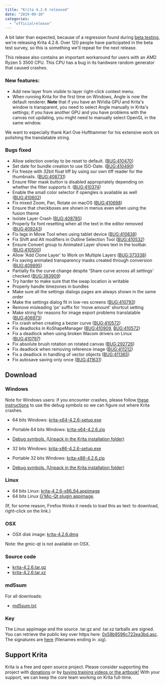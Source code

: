 ```yaml
---
title: "Krita 4.2.6 released"
date: "2019-09-10"
categories: 
  - "officialrelease"
---
```


A bit later than expected, because of a regression found during [beta testing](/item/help-beta-test-krita-4-2-6/), we're releasing Krita 4.2.6. Over 120 people have participated in the beta test survey, so this is something we'll repeat for the next release.

This release also contains an important workaround for users with an AMD Ryzen 5 3500 CPU. This CPU has a bug in its hardware random generator that caused crashes.

### New features:

- Add new layer from visible to layer right-click context menu.
- When running Krita for the first time on Windows, Angle is now the default renderer. **Note** that if you have an NVidia GPU and Krita's window is transparent, you need to select Angle manually in Krita's settings; if you have another GPU and you have problems with the canvas not updating, you might need to manually select OpenGL in the same window.

We want to especially thank Karl Ove Hufthammer for his extensive work on polishing the translatable string.

### Bugs fixed

- Allow selection overlay to be reset to default. ([BUG:410470](https://bugs.kde.org/show_bug.cgi?id=410470))
- Set date for bundle creation to use ISO-Date. ([BUG:410490](https://bugs.kde.org/show_bug.cgi?id=410490))
- Fix freeze with 32bit float tiff by using our own tiff reader for the thumbnails. ([BUG:408731](https://bugs.kde.org/show_bug.cgi?id=408731))
- Ensure filter mask button is disabled appropriately depending on whether the filter supports it. ([BUG:410374](https://bugs.kde.org/show_bug.cgi?id=410374))
- Enable the small color selector if opengles is available as well ([BUG:410602](https://bugs.kde.org/show_bug.cgi?id=410602))
- Fix mixed Zoom, Pan, Rotate on macOS ([BUG:410698](https://bugs.kde.org/show_bug.cgi?id=410698))
- Ensure that checkboxes are shown in menus even when using the fusion theme
- Isolate Layer Crash ([BUG:408785](https://bugs.kde.org/show_bug.cgi?id=408785))
- Properly fix font resetting when all the text in the editor removed ([BUG:409243](https://bugs.kde.org/show_bug.cgi?id=409243))
- Fix lags in Move Tool when using tablet device ([BUG:410838](https://bugs.kde.org/show_bug.cgi?id=410838))
- Fix Shift and Alt modifiers in Outline Selection Tool ([BUG:410532](https://bugs.kde.org/show_bug.cgi?id=410532))
- Ensure Convert group to Animated Layer shows text in the toolbar. ([BUG:410500](https://bugs.kde.org/show_bug.cgi?id=410500))
- Allow 'Add Clone Layer' to Work on Multiple Layers ([BUG:373338](https://bugs.kde.org/show_bug.cgi?id=373338))
- Fix saving animated transparency masks created through conversion ([BUG:409895](https://bugs.kde.org/show_bug.cgi?id=409895))
- Partially fix the curve change despite 'Share curve across all settings' checked ([BUG:383909](https://bugs.kde.org/show_bug.cgi?id=383909))
- Try harder to make sure that the swap location is writable
- Properly handle timezones in bundles
- Make sure all the settings dialogs pages are always shown in the same order
- Make the settings dialog fit in low-res screens ([BUG:410793](https://bugs.kde.org/show_bug.cgi?id=410793))
- Remove misleading ‘px’ suffix for ‘move amount’ shortcut setting
- Make string for reasons for image export problems translatable ([BUG:406973](https://bugs.kde.org/show_bug.cgi?id=406973))
- Fix crash when creating a bezier curve ([BUG:410572](https://bugs.kde.org/show_bug.cgi?id=410572))
- Fix deadlocks in KoShapeManager ([BUG:410909](https://bugs.kde.org/show_bug.cgi?id=410909), [BUG:410572](https://bugs.kde.org/show_bug.cgi?id=410572))
- Fix a deadlock when using broken Wacom drivers on Linux ([BUG:410797](https://bugs.kde.org/show_bug.cgi?id=410797))
- Fix absolute brush rotation on rotated canvas ([BUG:292726](https://bugs.kde.org/show_bug.cgi?id=292726))
- Fix deadlock when removing reference image ([BUG:411212](https://bugs.kde.org/show_bug.cgi?id=411212))
- Fix a deadlock in handling of vector objects ([BUG:411365](https://bugs.kde.org/show_bug.cgi?id=411365))
- Fix autosave saving only once ([BUG:411631](https://bugs.kde.org/show_bug.cgi?id=411631))

## Download

### Windows

Note for Windows users: if you encounter crashes, please follow [these instructions](https://docs.krita.org/en/reference_manual/dr_minw_debugger.html#dr-minw) to use the debug symbols so we can figure out where Krita crashes.

- 64 bits Windows: [krita-x64-4.2.6-setup.exe](https://download.kde.org/stable/krita/4.2.6/krita-x64-4.2.6-setup.exe)
- Portable 64 bits Windows: [krita-x64-4.2.6.zip](https://download.kde.org/stable/krita/4.2.6/krita-x64-4.2.6.zip)
- [Debug symbols. (Unpack in the Krita installation folder)](https://download.kde.org/stable/krita/4.2.6/krita-x64-4.2.6-dbg.zip)

- 32 bits Windows: [krita-x86-4.2.6-setup.exe](https://download.kde.org/stable/krita/4.2.6/krita-x86-4.2.6-setup.exe)
- Portable 32 bits Windows: [krita-x86-4.2.6.zip](https://download.kde.org/stable/krita/4.2.6/krita-x86-4.2.6.zip)
- [Debug symbols. (Unpack in the Krita installation folder)](https://download.kde.org/stable/krita/4.2.6/krita-x86-4.2.6-dbg.zip)

### Linux

- 64 bits Linux: [krita-4.2.6-x86_64.appimage](https://download.kde.org/stable/krita/4.2.6/krita-4.2.6-x86_64.appimage)
- 64 bits Linux [G'Mic-Qt plugin appimage](https://download.kde.org/stable/krita/4.2.6/gmic_krita_qt-x86_64.appimage).

(If, for some reason, Firefox thinks it needs to load this as text: to download, right-click on the link.)

### OSX

- OSX disk image: [krita-4.2.6.dmg](https://download.kde.org/stable/krita/4.2.6/krita-4.2.6.dmg)

Note: the gmic-qt is not available on OSX.

### Source code

- [krita-4.2.6.tar.gz](https://download.kde.org/stable/krita/4.2.6/krita-4.2.6.tar.gz)
- [krita-4.2.6.tar.xz](https://download.kde.org/stable/krita/4.2.6/krita-4.2.6.tar.xz)

### md5sum

For all downloads:

- [md5sum.txt](https://download.kde.org/stable/krita/4.2.6/md5sum.txt)

### Key

The Linux appimage and the source .tar.gz and .tar.xz tarballs are signed. You can retrieve the public key over https here: [0x58b9596c722ea3bd.asc](https://share.kde.org/index.php/s/fJ99V5mZvuyD0z8). The signatures are [here](http://download.kde.org/unstable/krita/4.2.0-beta2/) (filenames ending in .sig).

## Support Krita

Krita is a free and open source project. Please consider supporting the project with [donations](/support-us/donations/) or by [buying training videos or the artbook!](/support-us/shop) With your support, we can keep the core team working on Krita full-time.
